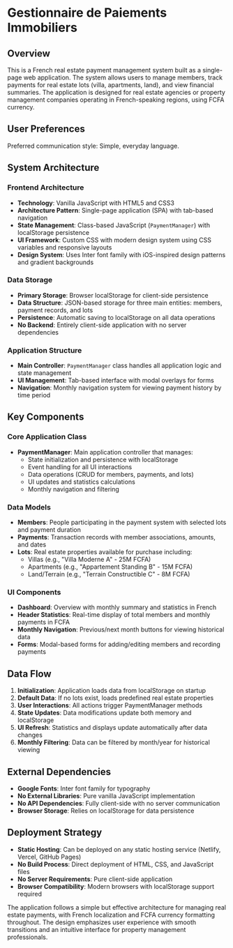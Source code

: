 # Gestionnaire de Paiements Immobiliers

## Overview

This is a French real estate payment management system built as a single-page web application. The system allows users to manage members, track payments for real estate lots (villa, apartments, land), and view financial summaries. The application is designed for real estate agencies or property management companies operating in French-speaking regions, using FCFA currency.

## User Preferences

Preferred communication style: Simple, everyday language.

## System Architecture

### Frontend Architecture
- **Technology**: Vanilla JavaScript with HTML5 and CSS3
- **Architecture Pattern**: Single-page application (SPA) with tab-based navigation
- **State Management**: Class-based JavaScript (`PaymentManager`) with localStorage persistence
- **UI Framework**: Custom CSS with modern design system using CSS variables and responsive layouts
- **Design System**: Uses Inter font family with iOS-inspired design patterns and gradient backgrounds

### Data Storage
- **Primary Storage**: Browser localStorage for client-side persistence
- **Data Structure**: JSON-based storage for three main entities: members, payment records, and lots
- **Persistence**: Automatic saving to localStorage on all data operations
- **No Backend**: Entirely client-side application with no server dependencies

### Application Structure
- **Main Controller**: `PaymentManager` class handles all application logic and state management
- **UI Management**: Tab-based interface with modal overlays for forms
- **Navigation**: Monthly navigation system for viewing payment history by time period

## Key Components

### Core Application Class
- **PaymentManager**: Main application controller that manages:
  - State initialization and persistence with localStorage
  - Event handling for all UI interactions
  - Data operations (CRUD for members, payments, and lots)
  - UI updates and statistics calculations
  - Monthly navigation and filtering

### Data Models
- **Members**: People participating in the payment system with selected lots and payment duration
- **Payments**: Transaction records with member associations, amounts, and dates
- **Lots**: Real estate properties available for purchase including:
  - Villas (e.g., "Villa Moderne A" - 25M FCFA)
  - Apartments (e.g., "Appartement Standing B" - 15M FCFA)
  - Land/Terrain (e.g., "Terrain Constructible C" - 8M FCFA)

### UI Components
- **Dashboard**: Overview with monthly summary and statistics in French
- **Header Statistics**: Real-time display of total members and monthly payments in FCFA
- **Monthly Navigation**: Previous/next month buttons for viewing historical data
- **Forms**: Modal-based forms for adding/editing members and recording payments

## Data Flow

1. **Initialization**: Application loads data from localStorage on startup
2. **Default Data**: If no lots exist, loads predefined real estate properties
3. **User Interactions**: All actions trigger PaymentManager methods
4. **State Updates**: Data modifications update both memory and localStorage
5. **UI Refresh**: Statistics and displays update automatically after data changes
6. **Monthly Filtering**: Data can be filtered by month/year for historical viewing

## External Dependencies

- **Google Fonts**: Inter font family for typography
- **No External Libraries**: Pure vanilla JavaScript implementation
- **No API Dependencies**: Fully client-side with no server communication
- **Browser Storage**: Relies on localStorage for data persistence

## Deployment Strategy

- **Static Hosting**: Can be deployed on any static hosting service (Netlify, Vercel, GitHub Pages)
- **No Build Process**: Direct deployment of HTML, CSS, and JavaScript files
- **No Server Requirements**: Pure client-side application
- **Browser Compatibility**: Modern browsers with localStorage support required

The application follows a simple but effective architecture for managing real estate payments, with French localization and FCFA currency formatting throughout. The design emphasizes user experience with smooth transitions and an intuitive interface for property management professionals.